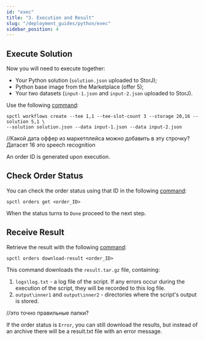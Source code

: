 ```yaml
---
id: "exec"
title: "3. Execution and Result"
slug: "/deployment_guides/python/exec"
sidebar_position: 4
---
```


## Execute Solution

Now you will need to execute together:

* Your Python solution (`solution.json` uploaded to StorJ);
* Python base image from the Marketplace (offer 5);
* Your two datasets (`input-1.json` and `input-2.json` uploaded to StorJ).

Use the following [command](/developers/cli_commands/workflows/create):

```
spctl workflows create --tee 1,1 --tee-slot-count 3 --storage 20,16 --solution 5,1 \
--solution solution.json --data input-1.json --data input-2.json
```

<Highlight color="red">//Какой дата оффер из маркетплейса можно добавить в эту строчку? Датасет 16 это speech recognition</Highlight>

An order ID is generated upon execution.

## Check Order Status

You can check the order status using that ID in the following [command](/developers/cli_commands/orders/get):

```
spctl orders get <order_ID>
```

When the status turns to `Done` proceed to the next step.

## Receive Result

Retrieve the result with the following [command](/developers/cli_commands/orders/download-result):

```
spctl orders download-result <order_ID>
```

This command downloads the `result.tar.gz` file, containing:
1. `logs\log.txt` - a log file of the script. If any errors occur during the execution of the script, they will be recorded to this log file.
2. `output\inner1` and `output\inner2` - directories where the script's output is stored.

<Highlight color="red">//это точно правильные папки?</Highlight>

If the order status is `Error`, you can still download the results, but instead of an archive there will be a result.txt file with an error message.